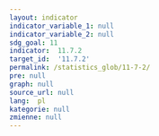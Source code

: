 ```yaml
---
layout: indicator
indicator_variable_1: null
indicator_variable_2: null
sdg_goal: 11
indicator:  11.7.2
target_id:  '11.7.2'
permalink: /statistics_glob/11-7-2/
pre: null
graph: null
source_url: null
lang:  pl
kategorie: null
zmienne: null
---
```

